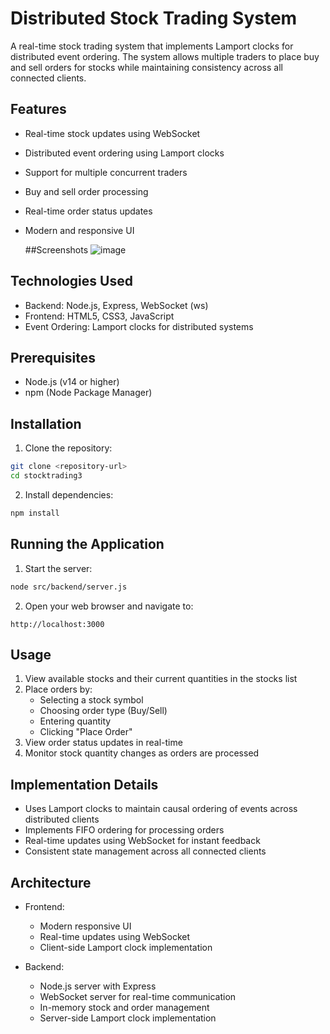 # Distributed Stock Trading System

A real-time stock trading system that implements Lamport clocks for distributed event ordering. The system allows multiple traders to place buy and sell orders for stocks while maintaining consistency across all connected clients.

## Features

- Real-time stock updates using WebSocket
- Distributed event ordering using Lamport clocks
- Support for multiple concurrent traders
- Buy and sell order processing
- Real-time order status updates
- Modern and responsive UI

  ##Screenshots
  ![image](https://github.com/user-attachments/assets/9ebf04c7-20b8-4bf3-9f7d-9b93c33dd551)


## Technologies Used

- Backend: Node.js, Express, WebSocket (ws)
- Frontend: HTML5, CSS3, JavaScript
- Event Ordering: Lamport clocks for distributed systems

## Prerequisites

- Node.js (v14 or higher)
- npm (Node Package Manager)

## Installation

1. Clone the repository:
```bash
git clone <repository-url>
cd stocktrading3
```

2. Install dependencies:
```bash
npm install
```

## Running the Application

1. Start the server:
```bash
node src/backend/server.js
```

2. Open your web browser and navigate to:
```
http://localhost:3000
```

## Usage

1. View available stocks and their current quantities in the stocks list
2. Place orders by:
   - Selecting a stock symbol
   - Choosing order type (Buy/Sell)
   - Entering quantity
   - Clicking "Place Order"
3. View order status updates in real-time
4. Monitor stock quantity changes as orders are processed

## Implementation Details

- Uses Lamport clocks to maintain causal ordering of events across distributed clients
- Implements FIFO ordering for processing orders
- Real-time updates using WebSocket for instant feedback
- Consistent state management across all connected clients

## Architecture

- Frontend:
  - Modern responsive UI
  - Real-time updates using WebSocket
  - Client-side Lamport clock implementation
  
- Backend:
  - Node.js server with Express
  - WebSocket server for real-time communication
  - In-memory stock and order management
  - Server-side Lamport clock implementation 
